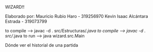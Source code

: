WIZARD!!

Elaborado por:
Mauricio Rubio Haro - 319256970
Kevin Isaac Alcántara Estrada - 319073799

to compile --> javac -d . src/Estructuras/*.java
to compile --> javac -d . src/*.java
to run     --> java wizard.src.Main

Dónde ver el historial de una partida
